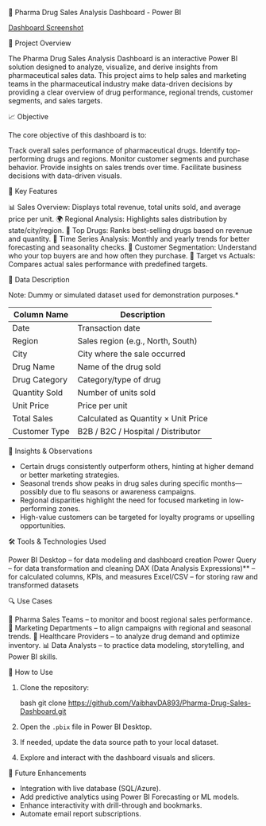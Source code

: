 💊 Pharma Drug Sales Analysis Dashboard - Power BI

[Dashboard Screenshot](https://github.com/VaibhavDA893/assests/blob/main/Screenshot%202025-05-02%20171455.png)

 📌 Project Overview

The Pharma Drug Sales Analysis Dashboard is an interactive Power BI solution designed to analyze, visualize, and derive insights from pharmaceutical sales data. This project aims to help sales and marketing teams in the pharmaceutical industry make data-driven decisions by providing a clear overview of drug performance, regional trends, customer segments, and sales targets.



 📈 Objective

The core objective of this dashboard is to:

 Track overall sales performance of pharmaceutical drugs.
 Identify top-performing drugs and regions.
 Monitor customer segments and purchase behavior.
 Provide insights on sales trends over time.
 Facilitate business decisions with data-driven visuals.



 🧩 Key Features

 📊 Sales Overview: Displays total revenue, total units sold, and average price per unit.
 🌍 Regional Analysis: Highlights sales distribution by state/city/region.
 💊 Top Drugs: Ranks best-selling drugs based on revenue and quantity.
 📅 Time Series Analysis: Monthly and yearly trends for better forecasting and seasonality checks.
 👥 Customer Segmentation: Understand who your top buyers are and how often they purchase.
 🎯 Target vs Actuals: Compares actual sales performance with predefined targets.




 📂 Data Description

 Note: Dummy or simulated dataset used for demonstration purposes.*

| Column Name     | Description                         |
| --------------- | ----------------------------------- |
| Date          | Transaction date                    |
| Region        | Sales region (e.g., North, South)   |
| City          | City where the sale occurred        |
| Drug Name     | Name of the drug sold               |
| Drug Category | Category/type of drug               |
| Quantity Sold | Number of units sold                |
| Unit Price    | Price per unit                      |
| Total Sales   | Calculated as Quantity × Unit Price |
| Customer Type | B2B / B2C / Hospital / Distributor  |



 🧠 Insights & Observations

- Certain drugs consistently outperform others, hinting at higher demand or better marketing strategies.
- Seasonal trends show peaks in drug sales during specific months—possibly due to flu seasons or awareness campaigns.
- Regional disparities highlight the need for focused marketing in low-performing zones.
- High-value customers can be targeted for loyalty programs or upselling opportunities.



 🛠️ Tools & Technologies Used

 Power BI Desktop – for data modeling and dashboard creation
 Power Query – for data transformation and cleaning
 DAX (Data Analysis Expressions)** – for calculated columns, KPIs, and measures
 Excel/CSV – for storing raw and transformed datasets



🔍 Use Cases

 💼 Pharma Sales Teams – to monitor and boost regional sales performance.
 📢 Marketing Departments – to align campaigns with regional and seasonal trends.
 🏥 Healthcare Providers – to analyze drug demand and optimize inventory.
 📊 Data Analysts – to practice data modeling, storytelling, and Power BI skills.



 🚀 How to Use

1. Clone the repository:

   bash
   git clone https://github.com/VaibhavDA893/Pharma-Drug-Sales-Dashboard.git
   
2. Open the `.pbix` file in Power BI Desktop.
3. If needed, update the data source path to your local dataset.
4. Explore and interact with the dashboard visuals and slicers.



 📌 Future Enhancements

- Integration with live database (SQL/Azure).
- Add predictive analytics using Power BI Forecasting or ML models.
- Enhance interactivity with drill-through and bookmarks.
- Automate email report subscriptions.

